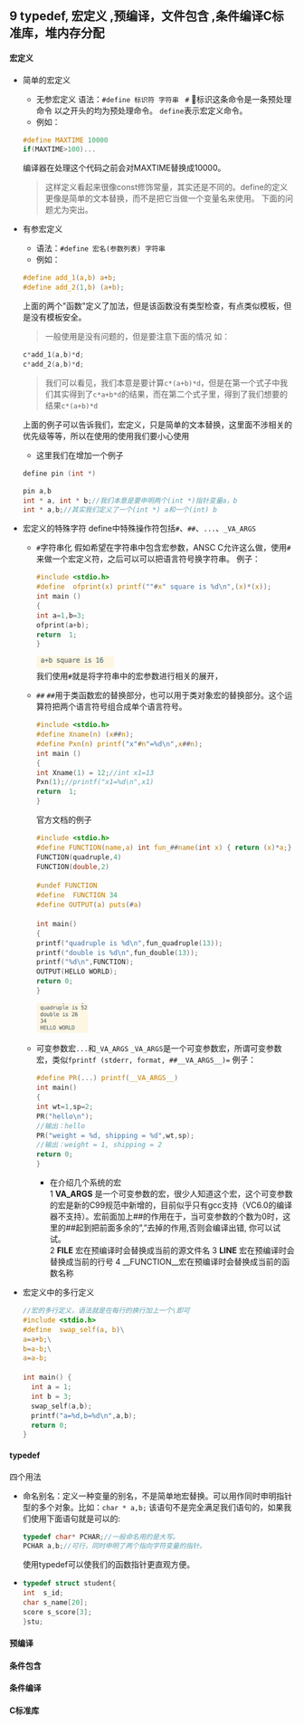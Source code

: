 ## 9 typedef, 宏定义 ,预编译，文件包含 ,条件编译C标准库，堆内存分配

#### 宏定义
+ 简单的宏定义
  - 无参宏定义
  语法：```#define 标识符 字符串 ```
  ``` # ``` 标识这条命令是一条预处理命令 以之开头的均为预处理命令。
  ```define```表示宏定义命令。
  - 例如：
  ```c
  #define MAXTIME 10000
  if(MAXTIME>100)...
  ```
  编译器在处理这个代码之前会对MAXTIME替换成10000。
  > 这样定义看起来很像const修饰常量，其实还是不同的。define的定义更像是简单的文本替换，而不是把它当做一个变量名来使用。
  > 下面的问题尤为突出。

+ 有参宏定义
  - 语法：```#define 宏名(参数列表) 字符串```
  - 例如：
  ```c
  #define add_1(a,b) a+b;
  #define add_2(1,b) (a+b);
  ```
  上面的两个"函数"定义了加法，但是该函数没有类型检查，有点类似模板，但是没有模板安全。
  >一般使用是没有问题的，但是要注意下面的情况
  > 如：
  ```c
  c*add_1(a,b)*d;
  c*add_2(a,b)*d;
  ```
  > 我们可以看见，我们本意是要计算```c*(a+b)*d```，但是在第一个式子中我们其实得到了```c*a+b*d```的结果，而在第二个式子里，得到了我们想要的结果```c*(a+b)*d```</br>

  上面的例子可以告诉我们，宏定义，只是简单的文本替换，这里面不涉相关的优先级等等，所以在使用的使用我们要小心使用

  - 这里我们在增加一个例子
  ```c
  define pin (int *)
  ```
  ```c
  pin a,b
  int * a, int * b;//我们本意是要申明两个(int *)指针变量a，b
  int * a,b;//其实我们定义了一个(int *) a和一个(int) b
  ```

+ 宏定义的特殊字符
  define中特殊操作符包括```#```、```##```、```...```、```_VA_ARGS ```
  - ```#```字符串化
    假如希望在字符串中包含宏参数，ANSC C允许这么做，使用```#```来做一个宏定义符，之后可以可以把语言符号换字符串。
    例子：
    ```c
    #include <stdio.h>
    #define  ofprint(x) printf(""#x" square is %d\n",(x)*(x));
    int main ()
    {
    int a=1,b=3;
    ofprint(a+b);
    return  1;
    }
    ```
    <!--![](assets/markdown-img-paste-20180329094302959.png)-->
    <img width=30% height=40% src='assets/markdown-img-paste-20180329094302959.png'></br>
    我们使用```#```就是将字符串中的宏参数进行相关的展开，

  - ```##```
    ```##```用于类函数宏的替换部分，也可以用于类对象宏的替换部分。这个运算符把两个语言符号组合成单个语言符号。
    ```c
    #include <stdio.h>
    #define Xname(n) (x##n);
    #define Pxn(n) printf("x"#n"=%d\n",x##n);
    int main ()
    {
    int Xname(1) = 12;//int x1=13
    Pxn(1);//printf("x1=%d\n",x1)
    return  1;
    }
    ```
    官方文档的例子
    ```c
    #include <stdio.h>
    #define FUNCTION(name,a) int fun_##name(int x) { return (x)*a;}
    FUNCTION(quadruple,4)
    FUNCTION(double,2)

    #undef FUNCTION
    #define  FUNCTION 34
    #define OUTPUT(a) puts(#a)

    int main()
    {
    printf("quadruple is %d\n",fun_quadruple(13));
    printf("double is %d\n",fun_double(13));
    printf("%d\n",FUNCTION);
    OUTPUT(HELLO WORLD);
    return 0;
    }
    ```
    <img width=20% height=20% src='assets/markdown-img-paste-20180329103750476.png'>

  - 可变参数宏```...```和```_VA_ARGS```
    ```_VA_ARGS```是一个可变参数宏，所谓可变参数宏，类似```fprintf (stderr, format, ##__VA_ARGS__)=```
    例子：
    ```c
    #define PR(...) printf(__VA_ARGS__)
    int main()
    {
    int wt=1,sp=2;
    PR("hello\n");
    //输出：hello
    PR("weight = %d, shipping = %d",wt,sp);
    //输出：weight = 1, shipping = 2
    return 0;
    }
    ```
    - 在介绍几个系统的宏</br>
      1 __VA_ARGS__ 是一个可变参数的宏，很少人知道这个宏，这个可变参数的宏是新的C99规范中新增的，目前似乎只有gcc支持（VC6.0的编译器不支持）。宏前面加上##的作用在于，当可变参数的个数为0时，这里的##起到把前面多余的”,”去掉的作用,否则会编译出错, 你可以试试。</br>
      2 __FILE__ 宏在预编译时会替换成当前的源文件名
      3 __LINE__ 宏在预编译时会替换成当前的行号
      4 __FUNCTION__宏在预编译时会替换成当前的函数名称
+ 宏定义中的多行定义
  ```c
  //宏的多行定义，语法就是在每行的换行加上一个\即可
  #include <stdio.h>
  #define  swap_self(a, b)\
  a=a+b;\
  b=a-b;\
  a=a-b;

  int main() {
    int a = 1;
    int b = 3;
    swap_self(a,b);
    printf("a=%d,b=%d\n",a,b);
    return 0;
  }
  ```
#### typedef
四个用法
+ 命名别名：定义一种变量的别名，不是简单地宏替换。可以用作同时申明指针型的多个对象。比如：```char * a,b;``` 该语句不是完全满足我们语句的，如果我们使用下面语句就是可以的:
    ```c
    typedef char* PCHAR;//一般命名用的是大写。
    PCHAR a,b;//可行，同时申明了两个指向字符变量的指针。
    ```
    使用typedef可以使我们的函数指针更直观方便。
+
    ```c
    typedef struct student{
    int  s_id;
    char s_name[20];
    score s_score[3];
    }stu;
    ```

#### 预编译

#### 条件包含

#### 条件编译

#### C标准库
